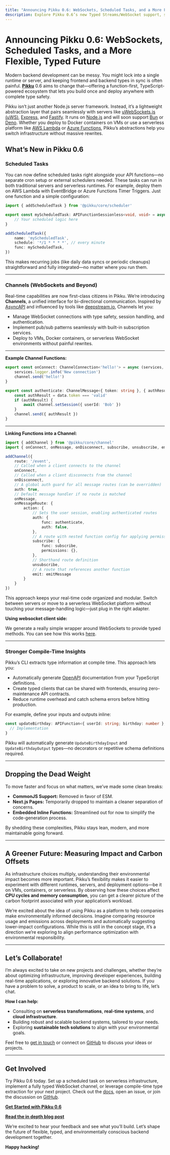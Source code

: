 ```yaml
---
title: "Announcing Pikku 0.6: WebSockets, Scheduled Tasks, and a More Flexible, Typed Future"  
description: Explore Pikku 0.6’s new Typed Streams/WebSocket support, scheduled tasks (including serverless deployments) and compile-time optimizations.
---
```


# Announcing Pikku 0.6: WebSockets, Scheduled Tasks, and a More Flexible, Typed Future

Modern backend development can be messy. You might lock into a single runtime or server, and keeping frontend and backend types in sync is often painful. **[Pikku](https://github.com/pikku/pikku)** 0.6 aims to change that—offering a function-first, TypeScript-powered ecosystem that lets you build once and deploy anywhere with complete type safety.

<!-- truncate -->

Pikku isn’t just another Node.js server framework. Instead, it’s a lightweight abstraction layer that pairs seamlessly with servers like [uWebSockets.js (uWS)](https://github.com/uNetworking/uWebSockets.js), [Express](https://expressjs.com/), and [Fastify](https://www.fastify.io/). It runs on [Node.js](https://nodejs.org/en) and will soon support [Bun](https://bun.sh/) or [Deno](https://deno.land/). Whether you deploy to Docker containers on VMs or use a serverless platform like [AWS Lambda](https://aws.amazon.com/lambda/) or [Azure Functions](https://azure.microsoft.com/en-us/products/functions), Pikku’s abstractions help you switch infrastructure without massive rewrites.

## What’s New in Pikku 0.6

### Scheduled Tasks

You can now define scheduled tasks right alongside your API functions—no separate cron setup or external schedulers needed. These tasks can run in both traditional servers and serverless runtimes. For example, deploy them on AWS Lambda with EventBridge or Azure Functions Timer Triggers. Just one function and a simple configuration:

```typescript
import { addScheduledTask } from '@pikku/core/scheduler'

export const myScheduledTask: APIFunctionSessionless<void, void> = async (services) => {
    // Your scheduled logic here
}

addScheduledTask({
    name: 'myScheduledTask',
    schedule: '*/1 * * * *', // every minute
    func: myScheduledTask,
})
```

This makes recurring jobs (like daily data syncs or periodic cleanups) straightforward and fully integrated—no matter where you run them.

---

### Channels (WebSockets and Beyond)

Real-time capabilities are now first-class citizens in Pikku. We’re introducing **Channels**, a unified interface for bi-directional communication. Inspired by [AsyncAPI](https://www.asyncapi.com/) and influenced by tools like [deepstream.io](https://deepstream.io/), Channels let you:

- Manage WebSocket connections with type safety, session handling, and authentication.
- Implement pub/sub patterns seamlessly with built-in subscription services.
- Deploy to VMs, Docker containers, or serverless WebSocket environments without painful rewrites.

---

**Example Channel Functions:**

```typescript
export const onConnect: ChannelConnection<'hello!'> = async (services, channel) => {
    services.logger.info('New connection')
    channel.send('hello!')
}

export const authenticate: ChannelMessage<{ token: string }, { authResult: boolean }> = async (services, channel, data) => {
    const authResult = data.token === 'valid'
    if (authResult) {
        await channel.setSession({ userId: 'Bob' })
    }
    channel.send({ authResult })
}
```

---

**Linking Functions into a Channel:**

```typescript
import { addChannel } from '@pikku/core/channel'
import { onConnect, onMessage, onDisconnect, subscribe, unsubscribe, emitMessage, authenticate } from './events.functions.js'

addChannel({
    route: '/event',
    // Called when a client connects to the channel
    onConnect,
    // Called when a client disconnects from the channel
    onDisconnect,
    // A global auth guard for all message routes (can be overridden)
    auth: true,
    // Default message handler if no route is matched
    onMessage,
    onMessageRoute: {
        action: {
            // Sets the user session, enabling authenticated routes
            auth: {
                func: authenticate,
                auth: false,
            },
            // A route with nested function config for applying permissions
            subscribe: {
                func: subscribe,
                permissions: {},
            },
            // Shorthand route definition
            unsubscribe,
            // A route that references another function
            emit: emitMessage
        }
    }
})
```

This approach keeps your real-time code organized and modular. Switch between servers or move to a serverless WebSocket platform without touching your message-handling logic—just plug in the right adapter.

**Using websocket client side:**

We generate a really simple wrapper around WebSockets to provide typed methods. You can see how this works [here](//docs/25-clients/30-websocket.md).

---

### Stronger Compile-Time Insights

Pikku’s CLI extracts type information at compile time. This approach lets you:

- Automatically generate [OpenAPI](https://www.openapis.org/) documentation from your TypeScript definitions.
- Create typed clients that can be shared with frontends, ensuring zero-maintenance API contracts.
- Reduce runtime overhead and catch schema errors before hitting production.

For example, define your inputs and outputs inline:

```typescript
const updateBirthday: APIFunction<{ userId: string; birthday: number }, { success: boolean }> = async (services) => {
  // Implementation
}
```

Pikku will automatically generate `UpdateBirthdayInput` and `UpdateBirthdayOutput` types—no decorators or repetitive schema definitions required.

---

## Dropping the Dead Weight

To move faster and focus on what matters, we’ve made some clean breaks:

- **CommonJS Support:** Removed in favor of ESM.
- **Next.js Pages:** Temporarily dropped to maintain a cleaner separation of concerns.
- **Embedded Inline Functions:** Streamlined out for now to simplify the code-generation process.

By shedding these complexities, Pikku stays lean, modern, and more maintainable going forward.

---

## A Greener Future: Measuring Impact and Carbon Offsets

As infrastructure choices multiply, understanding their environmental impact becomes more important. Pikku’s flexibility makes it easier to experiment with different runtimes, servers, and deployment options—be it on VMs, containers, or serverless. By observing how these choices affect **CPU cycles and memory consumption**, you can get a clearer picture of the carbon footprint associated with your application’s workload.

We’re excited about the idea of using Pikku as a platform to help companies make environmentally informed decisions. Imagine comparing resource usage and emissions across deployments and automatically suggesting lower-impact configurations. While this is still in the concept stage, it’s a direction we’re exploring to align performance optimization with environmental responsibility.

---

## Let’s Collaborate!

I’m always excited to take on new projects and challenges, whether they’re about optimizing infrastructure, improving developer experiences, building real-time applications, or exploring innovative backend solutions. If you have a problem to solve, a product to scale, or an idea to bring to life, let’s chat.

**How I can help:**
- Consulting on **serverless transformations**, **real-time systems**, and **cloud infrastructure**.
- Building robust and scalable backend systems, tailored to your needs.
- Exploring **sustainable tech solutions** to align with your environmental goals.

Feel free to [get in touch](mailto:yasser.fadl@vlandor.com) or connect on [GitHub](https://github.com/pikku/pikku) to discuss your ideas or projects.

---

## Get Involved

Try Pikku 0.6 today. Set up a scheduled task on serverless infrastructure, implement a fully typed WebSocket channel, or leverage compile-time type extraction for your next project. Check out the [docs](https://github.com/pikku/pikku), open an issue, or join the discussion on [GitHub](https://github.com/pikku/pikku/discussions).

[**Get Started with Pikku 0.6**](https://pikku.dev/docs/intro)

[**Read the in depth blog post**](./2024-12-13-pikku-0.6.md)

We’re excited to hear your feedback and see what you’ll build. Let’s shape the future of flexible, typed, and environmentally conscious backend development together.

**Happy hacking!**